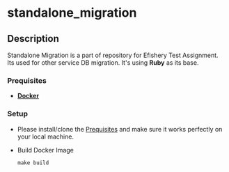 # standalone_migration

## Description

Standalone Migration is a part of repository for Efishery Test Assignment. Its used for other service DB migration.  It's using **Ruby** as its base.

### Prequisites
* [**Docker**](https://docs.docker.com/get-docker/)

### Setup

- Please install/clone the [Prequisites](#prequisites) and make sure it works perfectly on your local machine.

- Build Docker Image

    ```
    make build
    ```